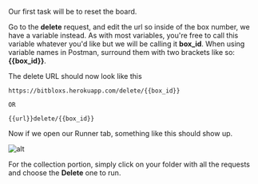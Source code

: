 <!--title={Collection Runner Part 2}-->

Our first task will be to reset the board. 

Go to the **delete** request, and edit the url so inside of the box number, we have a variable instead. As with most variables, you're free to call this variable whatever you'd like but we will be calling it **box_id**. When using variable names in Postman, surround them with two brackets like so: **{{box_id}}**.

The delete URL should now look like this

```
https://bitbloxs.herokuapp.com/delete/{{box_id}}

OR 

{{url}}delete/{{box_id}}
```

Now if we open our Runner tab, something like this should show up.

![alt](https://projectbit.s3-us-west-1.amazonaws.com/darlene/labs/PostmanWkshop2.png)

For the collection portion, simply click on your folder with all the requests and choose the **Delete** one to run. 

